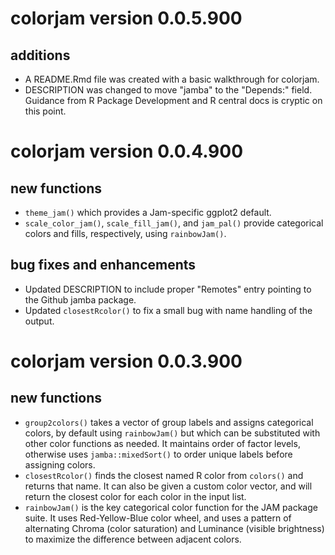 # colorjam version 0.0.5.900

## additions

* A README.Rmd file was created with a basic walkthrough for colorjam.
* DESCRIPTION was changed to move "jamba" to the "Depends:" field.
Guidance from R Package Development and R central docs is cryptic on
this point.

# colorjam version 0.0.4.900

## new functions

* `theme_jam()` which provides a Jam-specific ggplot2 default.
* `scale_color_jam()`, `scale_fill_jam()`, and `jam_pal()` provide
categorical colors and fills, respectively, using `rainbowJam()`.

## bug fixes and enhancements

* Updated DESCRIPTION to include proper "Remotes" entry pointing
to the Github jamba package.
* Updated `closestRcolor()` to fix a small bug with name handling
of the output.

# colorjam version 0.0.3.900

## new functions

* `group2colors()` takes a vector of group labels and assigns
categorical colors, by default using `rainbowJam()` but which
can be substituted with other color functions as needed. It
maintains order of factor levels, otherwise uses `jamba::mixedSort()`
to order unique labels before assigning colors.
* `closestRcolor()` finds the closest named R color from
`colors()` and returns that name. It can also be given a custom
color vector, and will return the closest color for each color
in the input list.
* `rainbowJam()` is the key categorical color function for
the JAM package suite. It uses Red-Yellow-Blue color wheel,
and uses a pattern of alternating Chroma (color saturation) and
Luminance (visible brightness) to maximize the difference between
adjacent colors.

